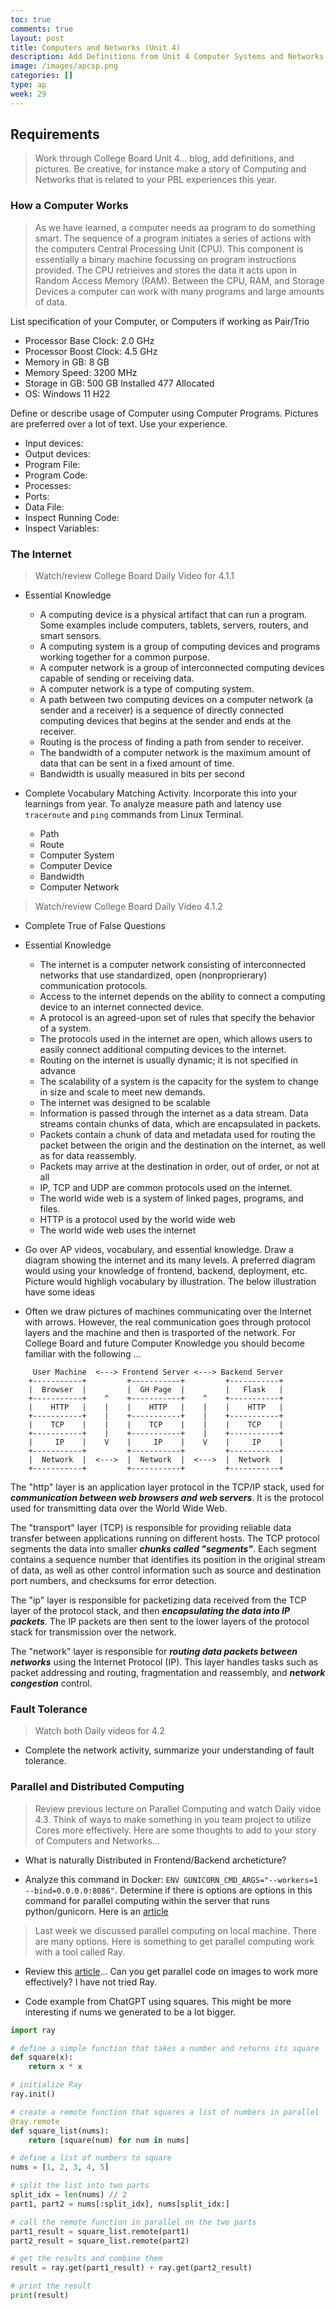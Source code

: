 ```yaml
---
toc: true
comments: true
layout: post
title: Computers and Networks (Unit 4)
description: Add Definitions from Unit 4 Computer Systems and Networks
image: /images/apcsp.png
categories: []
type: ap
week: 29
---
```


## Requirements
> Work through College Board Unit 4... blog, add definitions, and pictures.  Be creative, for instance make a story of Computing and Networks that is related to your PBL experiences this year.


### How a Computer Works
> As we have learned, a computer needs aa program to do something smart.  The sequence of a program initiates a series of actions with the computers Central Processing Unit (CPU). This component is essentially a binary machine focussing on program instructions provided.  The CPU retrieives and stores the data it acts upon in Random Access Memory (RAM). Between the CPU, RAM, and Storage Devices a computer can work with many programs and large amounts of data.

List specification of your Computer, or Computers if working as Pair/Trio
- Processor Base Clock: 2.0 GHz
- Processor Boost Clock: 4.5 GHz
- Memory in GB: 8 GB
- Memory Speed: 3200 MHz
- Storage in GB: 500 GB Installed 477 Allocated
- OS: Windows 11 H22

Define or describe usage of Computer using Computer Programs. Pictures are preferred over a lot of text.  Use your experience.
- Input devices:
- Output devices:
- Program File:
- Program Code:
- Processes:
- Ports:
- Data File:
- Inspect Running Code:
- Inspect Variables:

### The Internet
> Watch/review College Board Daily Video for 4.1.1

- Essential Knowledge
    - A computing device is a physical artifact that can run a program. Some examples include computers, tablets, servers, routers, and smart sensors.
    - A computing system is a group of computing devices and programs working together for a common purpose.
    - A computer network is a group of interconnected computing devices capable of sending or receiving data.
    - A computer network is a type of computing system. 
    - A path between two computing devices on a computer network (a sender and a receiver) is a sequence of directly connected computing devices that begins at the sender and ends at the receiver.
    - Routing is the process of finding a path from sender to receiver.
    - The bandwidth of a computer network is the maximum amount of data that can be sent in a fixed amount of time.
    - Bandwidth is usually measured in bits per second

- Complete Vocabulary Matching Activity.  Incorporate this into your learnings from year.  To analyze measure path and latency use `traceroute` and `ping` commands from Linux Terminal.  
    - Path 
    - Route
    - Computer System
    - Computer Device
    - Bandwidth
    - Computer Network

> Watch/review College Board Daily Video 4.1.2

- Complete True of False Questions

- Essential Knowledge
    - The internet is a computer network consisting of interconnected networks that use standardized, open (nonproprierary) communication protocols.
    - Access to the internet depends on the ability to connect a computing device to an internet connected device.
    - A protocol is an agreed-upon set of rules that specify the behavior of a system.
    - The protocols used in the internet are open, which allows users to easily connect additional computing devices to the internet.
    - Routing on the internet is usually dynamic; it is not specified in advance
    - The scalability of a system is the capacity for the system to change in size and scale to meet new demands.
    - The internet was designed to be scalable
    - Information is passed through the internet as a data stream. Data streams contain chunks of data, which are encapsulated in packets. 
    - Packets contain a chunk of data and metadata used for routing the packet between the origin and the destination on the internet, as well as for data reassembly.
    - Packets may arrive at the destination in order, out of order, or not at all
    - IP, TCP and UDP are common protocols used on the internet.
    - The world wide web is a system of linked pages, programs, and files.
    - HTTP is a protocol used by the world wide web
    - The world wide web uses the internet

- Go over AP videos, vocabulary, and essential knowledge.  Draw a diagram showing the internet and its many levels. A preferred diagram would using your knowledge of frontend, backend, deployment, etc.  Picture would highligh vocabulary by illustration. The below illustration have some ideas

- Often we draw pictures of machines communicating over the Internet with arrows.  However, the real communication goes through protocol layers and the machine and then is trasported of the network.   For College Board and future Computer Knowledge you should become familiar with the following ...

```
     User Machine  <---> Frontend Server <---> Backend Server
    +-----------+         +-----------+         +-----------+
    |  Browser  |         |  GH Page  |         |   Flask   |
    +-----------+    ^    +-----------+    ^    +-----------+
    |    HTTP   |    |    |    HTTP   |    |    |    HTTP   |
    +-----------+    |    +-----------+    |    +-----------+
    |    TCP    |    |    |    TCP    |    |    |    TCP    |   
    +-----------+    |    +-----------+    |    +-----------+
    |     IP    |    V    |     IP    |    V    |     IP    |
    +-----------+         +-----------+         +-----------+
    |  Network  |  <--->  |  Network  |  <--->  |  Network  |
    +-----------+         +-----------+         +-----------+
```

The "http" layer is an application layer protocol in the TCP/IP stack, used for ***communication between web browsers and web servers***. It is the protocol used for transmitting data over the World Wide Web.

The "transport" layer (TCP) is responsible for providing reliable data transfer between applications running on different hosts.  The TCP protocol segments the data into smaller ***chunks called "segments"***. Each segment contains a sequence number that identifies its position in the original stream of data, as well as other control information such as source and destination port numbers, and checksums for error detection.

The "ip" layer is responsible for packetizing data received from the TCP layer of the protocol stack, and then ***encapsulating the data into IP packets***. The IP packets are then sent to the lower layers of the protocol stack for transmission over the network.

The "network" layer is responsible for ***routing data packets between networks*** using the Internet Protocol (IP). This layer handles tasks such as packet addressing and routing, fragmentation and reassembly, and ***network congestion*** control.


### Fault Tolerance
> Watch both Daily videos for 4.2

- Complete the network activity, summarize your understanding of fault tolerance.


### Parallel and Distributed Computing
> Review previous lecture on Parallel Computing and watch Daily vidoe 4.3.  Think of ways to make something in you team project to utilize Cores more effectively.  Here are some thoughts to add to your story of Computers and Networks...

- What is naturally Distributed in Frontend/Backend archeticture?  

- Analyze this command in Docker: ```ENV GUNICORN_CMD_ARGS="--workers=1 --bind=0.0.0.0:8086"```.   Determine if there is options are options in this command for parallel computing within the server that runs python/gunicorn.  Here is an [article](https://medium.com/building-the-system/gunicorn-3-means-of-concurrency-efbb547674b7)


> Last week we discussed parallel computing on local machine.  There are many options.  Here is something to get parallel computing work with a tool called Ray.
- Review this [article](https://www.anyscale.com/blog/writing-your-first-distributed-python-application-with-ray)...  Can you get parallel code on images to work more effectively?  I have not tried Ray.

- Code example from ChatGPT using squares.  This might be more interesting if nums we generated to be a lot bigger.

```python
import ray

# define a simple function that takes a number and returns its square
def square(x):
    return x * x

# initialize Ray
ray.init()

# create a remote function that squares a list of numbers in parallel
@ray.remote
def square_list(nums):
    return [square(num) for num in nums]

# define a list of numbers to square
nums = [1, 2, 3, 4, 5]

# split the list into two parts
split_idx = len(nums) // 2
part1, part2 = nums[:split_idx], nums[split_idx:]

# call the remote function in parallel on the two parts
part1_result = square_list.remote(part1)
part2_result = square_list.remote(part2)

# get the results and combine them
result = ray.get(part1_result) + ray.get(part2_result)

# print the result
print(result)

```
